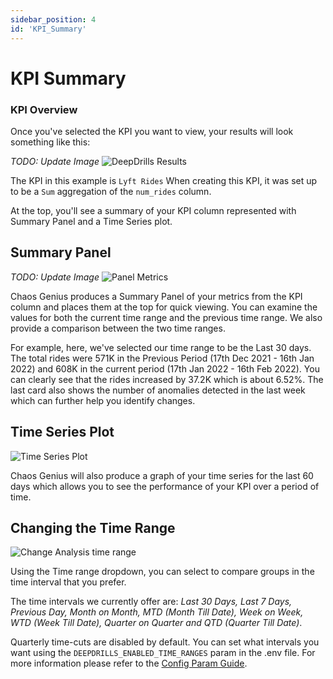 ```yaml
---
sidebar_position: 4
id: 'KPI_Summary'
---
```


# KPI Summary

### KPI Overview

Once you've selected the KPI you want to view, your results will look something like this:

*TODO: Update Image*
![DeepDrills Results](/img/kpi-and-dashboard/DeepDrills.png)

The KPI in this example is `Lyft Rides` When creating this KPI, it was set up to be a `Sum` aggregation of the `num_rides` column.

At the top, you'll see a summary of your KPI column represented with Summary Panel and a Time Series plot.

## Summary Panel

*TODO: Update Image*
![Panel Metrics](/img/kpi-and-dashboard/panel_metrics.png)

Chaos Genius produces a Summary Panel of your metrics from the KPI column and places them at the top for quick viewing. You can examine the values for both the current time range and the previous time range. We also provide a comparison between the two time ranges.

For example, here, we've selected our time range to be the Last 30 days. The total rides were 571K in the Previous Period (17th Dec 2021 - 16th Jan 2022) and 608K in the current period (17th Jan 2022 - 16th Feb 2022). You can clearly see that the rides increased by 37.2K which is about 6.52%. The last card also shows the number of anomalies detected in the last week which can further help you identify changes.

## Time Series Plot

![Time Series Plot](/img/kpi-and-dashboard/time_series.png)

Chaos Genius will also produce a graph of your time series for the last 60 days which allows you to see the performance of your KPI over a period of time.


## Changing the Time Range

![Change Analysis time range](/img/kpi-and-dashboard/change_time_range.png)

Using the Time range dropdown, you can select to compare groups in the time interval that you prefer. 

The time intervals we currently offer are: *Last 30 Days, Last 7 Days, Previous Day, Month on Month, MTD (Month Till Date), Week on Week, WTD (Week Till Date), Quarter on Quarter and QTD (Quarter Till Date)*. 

Quarterly time-cuts are disabled by default. You can set what intervals you want using the `DEEPDRILLS_ENABLED_TIME_RANGES` param in the .env file. For more information please refer to the [Config Param Guide](/Operator_Guides/Configuration/config-params.md).

